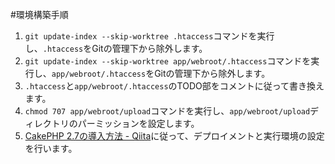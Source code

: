 #環境構築手順
1. `git update-index --skip-worktree .htaccess`コマンドを実行し、`.htaccess`をGitの管理下から除外します。
1. `git update-index --skip-worktree app/webroot/.htaccess`コマンドを実行し、`app/webroot/.htaccess`をGitの管理下から除外します。
1. `.htaccess`と`app/webroot/.htaccess`のTODO部をコメントに従って書き換えます。
1. `chmod 707 app/webroot/upload`コマンドを実行し、`app/webroot/upload`ディレクトリのパーミッションを設定します。
2. [CakePHP 2.7の導入方法 - Qiita](http://qiita.com/SUZUKI_Masaya/items/0dfb8426a4c6b9e84712)に従って、デプロイメントと実行環境の設定を行います。
